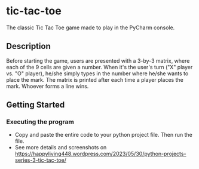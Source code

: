 # tic-tac-toe
The classic Tic Tac Toe game made to play in the PyCharm console.

## Description
Before starting the game, users are presented with a 3-by-3 matrix, where each of the 9 cells are given a number. When it's the user's turn ("X" player vs. "O" player), he/she simply types in the number where he/she wants to place the mark. The matrix is printed after each time a player places the mark. Whoever forms a line wins.

## Getting Started

### Executing the program

* Copy and paste the entire code to your python project file. Then run the file.
* See more details and screenshots on https://happyliving448.wordpress.com/2023/05/30/python-projects-series-3-tic-tac-toe/
